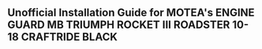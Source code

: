 ## Unofficial Installation Guide for MOTEA's ENGINE GUARD MB TRIUMPH ROCKET III ROADSTER 10-18 CRAFTRIDE BLACK
